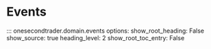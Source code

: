 # Events

::: onesecondtrader.domain.events
    options:
      show_root_heading: False
      show_source: true
      heading_level: 2
      show_root_toc_entry: False
